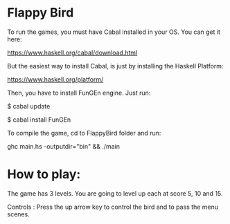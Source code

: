 # Flappy Bird

To run the games, you must have Cabal installed in your OS. You can get it here:

https://www.haskell.org/cabal/download.html

But the easiest way to install Cabal, is just by installing the Haskell Platform: 

https://www.haskell.org/platform/

Then, you have to install FunGEn engine. Just run:

$ cabal update

$ cabal install FunGEn 

To compile the game, cd to FlappyBird folder and run:

ghc main.hs -outputdir="bin" && ./main

# How to play:

The game has 3 levels. You are going to level up each at score 5, 10 and 15.

Controls : Press the up arrow key to control the bird and to pass the menu scenes.
